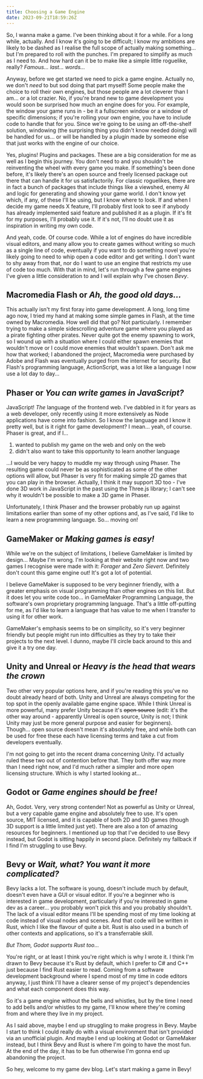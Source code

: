 ```yaml
---
title: Choosing a Game Engine
date: 2023-09-21T18:59:26Z
---
```


So, I wanna make a game. I've been thinking about it for a while. For a long while, actually. And I know it's going to be difficult; I know my ambitions are likely to be dashed as I realise the full scope of actually making something... but I'm prepared to roll with the punches. I'm prepared to simplify as much as I need to. And how hard can it be to make like a simple little roguelike, really? _Famous... last... words..._

Anyway, before we get started we need to pick a game engine. Actually no, we don't _need_ to but sod doing that part myself! Some people make the choice to roll their own engines, but those people are a lot cleverer than I am... or a lot crazier. No, if you're brand new to game development you would soon be surprised how much an engine does for you. For example, the window your game runs in - be it a fullscreen window or a window of specific dimensions; if you're rolling your own engine, you have to include code to handle that for you. Since we're going to be using an off-the-shelf solution, windowing (the surprising thing you didn't know needed doing) will be handled for us... or will be handled by a plugin made by someone else that just works with the engine of our choice.

Yes, plugins! Plugins and packages. These are a big consideration for me as well as I begin this journey. You don't need to and you shouldn't be reinventing the wheel with every game you make. If something's been done before, it's likely there's an open source and freely licensed package out there that can handle it for us satisfactorily. For classic roguelikes, there are in fact a bunch of packages that include things like a viewshed, enemy AI and logic for generating and showing your game world. I don't know yet which, if any, of these I'll be using, but I know where to look. If and when I decide my game needs X feature, I'll probably first look to see if anybody has already implemented said feature and published it as a plugin. If it's fit for my purposes, I'll probably use it. If it's not, I'll no doubt use it as inspiration in writing my own code.

And yeah, code. Of course code. While a lot of engines do have incredible visual editors, and many allow you to create games without writing so much as a single line of code, eventually if you want to do something novel you're likely going to need to whip open a code editor and get writing. I don't want to shy away from that, nor do I want to use an engine that restricts my use of code too much. With that in mind, let's run through a few game engines I've given a little consideration to and I will explain why I've chosen _Bevy_.

## Macromedia Flash or _Ah, the good old days..._

This actually isn't my first foray into game development. A long, long time ago now, I tried my hand at making some simple games in Flash, at the time owned by Macromedia. How well did that go? Not particularly. I remember trying to make a simple sidescrolling adventure game where you played as a pirate fighting other pirates. Never quite got the enemy spawning to work, so I wound up with a situation where I could either spawn enemies that wouldn't move or I could move enemies that wouldn't spawn. Don't ask me how that worked; I abandoned the project, Macromedia were purchased by Adobe and Flash was eventually purged from the internet for security. But Flash's programming language, ActionScript, was a lot like a language I now use a lot day to day...

## Phaser or _You can write games in JavaScript?_

JavaScript! _The_ language of the frontend web. I've dabbled in it for years as a web developer, only recently using it more extensively as Node applications have come into fashion. So I know the language and I know it pretty well, but is it right for game development? I mean... yeah, of course. Phaser is great, and if I...

1. wanted to publish my game on the web and only on the web
2. didn't also want to take this opportunity to learn another language

...I would be very happy to muddle my way through using Phaser. The resulting game could never be as sophisticated as some of the other options will allow, but Phaser is very fit for making simple 2D games that you can play in the browser. Actually, I think it may support 3D too - I've done 3D work in JavaScript in the past using the Three.js library; I can't see why it wouldn't be possible to make a 3D game in Phaser.

Unfortunately, I think Phaser and the browser probably run up against limitations earlier than some of my other options and, as I've said, I'd like to learn a new programming language. So... moving on!

## GameMaker or _Making games is easy!_

While we're on the subject of limitations, I believe GameMaker is limited by design... Maybe I'm wrong. I'm looking at their website right now and two games I recognise were made with it: _Forager_ and _Zero Sievert_. Definitely don't count this game engine out! It's got a lot of potential.

I believe GameMaker is supposed to be very beginner friendly, with a greater emphasis on visual programming than other engines on this list. But it does let you write code too... in GameMaker Programming Language, the software's own proprietary programming language. That's a little off-putting for me, as I'd like to learn a language that has value to me when I transfer to using it for other work.

GameMaker's emphasis seems to be on simplicity, so it's very beginner friendly but people might run into difficulties as they try to take their projects to the next level. I dunno, maybe I'll circle back around to this and give it a try one day.

## Unity and Unreal or _Heavy is the head that wears the crown_

Two other very popular options here, and if you're reading this you've no doubt already heard of both. Unity and Unreal are always competing for the top spot in the openly available game engine space. While I think Unreal is more powerful, many prefer Unity because it's ~~open source~~ (edit: it's the other way around - apparently Unreal is open source, Unity is not; I think Unity may just be more general purpose and easier for beginners). Though... open source doesn't mean it's absolutely free, and while both can be used for free these each have licensing terms and take a cut from developers eventually.

I'm not going to get into the recent drama concerning Unity. I'd actually ruled these two out of contention before that. They both offer way more than I need right now, and I'd much rather a simpler and more open licensing structure. Which is why I started looking at...

## Godot or _Game engines should be free!_

Ah, Godot. Very, very strong contender! Not as powerful as Unity or Unreal, but a very capable game engine and absolutely free to use. It's open source, MIT licensed, and it is capable of both 2D and 3D games (though 3D support is a little limited just yet). There are also a ton of amazing resources for beginners. I mentioned up top that I've decided to use Bevy instead, but Godot is sitting happily in second place. Definitely my fallback if I find I'm struggling to use Bevy.

## Bevy or _Wait, what? You want it more complicated?_

Bevy lacks a lot. The software is young, doesn't include much by default, doesn't even have a GUI or visual editor. If you're a beginner who is interested in game development, particularly if you're interested in game dev as a career... you probably won't pick this and you probably shouldn't. The lack of a visual editor means I'll be spending most of my time looking at code instead of visual nodes and scenes. And that code will be written in Rust, which I like the flavour of quite a bit. Rust is also used in a bunch of other contexts and applications, so it's a transferrable skill.

_But Thom, Godot supports Rust too..._

You're right, or at least I think you're right which is why I wrote it. I think I'm drawn to Bevy because it's Rust by default, which I prefer to C# and C++ just because I find Rust easier to read. Coming from a software development background where I spend most of my time in code editors anyway, I just think I'll have a clearer sense of my project's dependencies and what each component does this way.

So it's a game engine without the bells and whistles, but by the time I need to add bells and/or whistles to my game, I'll know where they're coming from and where they live in my project.

As I said above, maybe I end up struggling to make progress in Bevy. Maybe I start to think I could really do with a visual environment that isn't provided via an unofficial plugin. And maybe I end up looking at Godot or GameMaker instead, but I think Bevy and Rust is where I'm going to have the most fun. At the end of the day, it has to be fun otherwise I'm gonna end up abandoning the project.

So hey, welcome to my game dev blog. Let's start making a game in Bevy!
